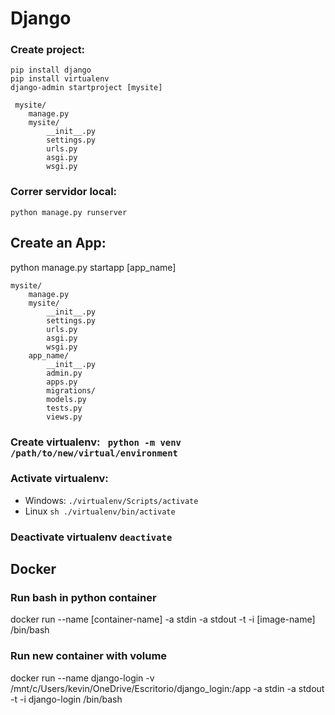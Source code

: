 # Django

### Create project: 
    pip install django
    pip install virtualenv
    django-admin startproject [mysite]
```
 mysite/
    manage.py
    mysite/
        __init__.py
        settings.py
        urls.py
        asgi.py
        wsgi.py
```
### Correr servidor local: 
```python manage.py runserver```

## Create an App:
python manage.py startapp [app_name]
```
mysite/
    manage.py
    mysite/
        __init__.py
        settings.py
        urls.py
        asgi.py
        wsgi.py
    app_name/
        __init__.py
        admin.py
        apps.py
        migrations/
        models.py
        tests.py
        views.py
```

### Create virtualenv: ``` python -m venv /path/to/new/virtual/environment```
### Activate virtualenv:
- Windows: ```./virtualenv/Scripts/activate```
- Linux ```sh ./virtualenv/bin/activate```

### Deactivate virtualenv ```deactivate```

## Docker
### Run bash in python container
 docker run --name [container-name] -a stdin -a stdout -t -i [image-name] /bin/bash

 ### Run new container with volume
 docker run --name django-login -v /mnt/c/Users/kevin/OneDrive/Escritorio/django_login:/app -a stdin -a stdout -t -i django-login /bin/bash
